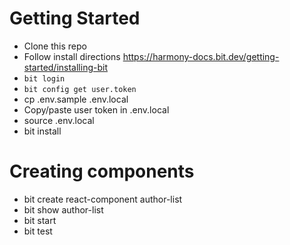 # Getting Started

- Clone this repo
- Follow install directions https://harmony-docs.bit.dev/getting-started/installing-bit
- `bit login`
- `bit config get user.token`
- cp .env.sample .env.local
- Copy/paste user token in .env.local
- source .env.local
- bit install

# Creating components

- bit create react-component author-list
- bit show author-list 
- bit start 
- bit test